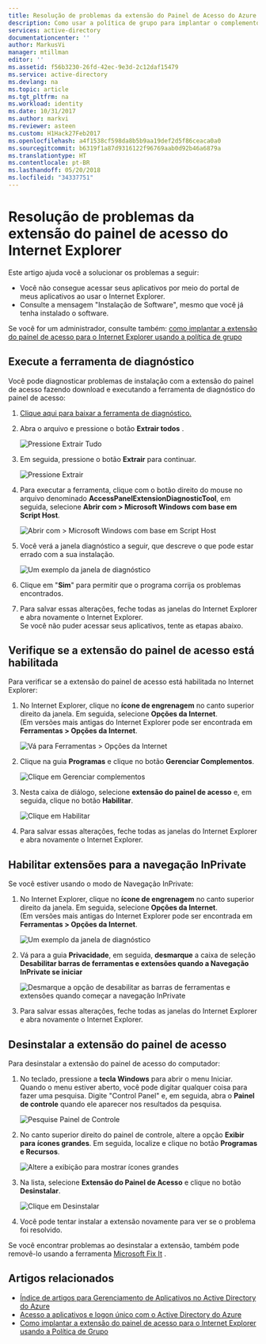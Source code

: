 ```yaml
---
title: Resolução de problemas da extensão do Painel de Acesso do Azure para IE | Microsoft Docs
description: Como usar a política de grupo para implantar o complemento do Internet Explorer para o portal de meus aplicativos.
services: active-directory
documentationcenter: ''
author: MarkusVi
manager: mtillman
editor: ''
ms.assetid: f56b3230-26fd-42ec-9e3d-2c12daf15479
ms.service: active-directory
ms.devlang: na
ms.topic: article
ms.tgt_pltfrm: na
ms.workload: identity
ms.date: 10/31/2017
ms.author: markvi
ms.reviewer: asteen
ms.custom: H1Hack27Feb2017
ms.openlocfilehash: a4f1538cf598da8b5b9aa19def2d5f86ceaca0a0
ms.sourcegitcommit: b6319f1a87d9316122f96769aab0d92b46a6879a
ms.translationtype: HT
ms.contentlocale: pt-BR
ms.lasthandoff: 05/20/2018
ms.locfileid: "34337751"
---
```

# <a name="troubleshooting-the-access-panel-extension-for-internet-explorer"></a>Resolução de problemas da extensão do painel de acesso do Internet Explorer
Este artigo ajuda você a solucionar os problemas a seguir:

* Você não consegue acessar seus aplicativos por meio do portal de meus aplicativos ao usar o Internet Explorer.
* Consulte a mensagem "Instalação de Software", mesmo que você já tenha instalado o software.

Se você for um administrador, consulte também: [como implantar a extensão do painel de acesso para o Internet Explorer usando a política de grupo](active-directory-saas-ie-group-policy.md)

## <a name="run-the-diagnostic-tool"></a>Execute a ferramenta de diagnóstico
Você pode diagnosticar problemas de instalação com a extensão do painel de acesso fazendo download e executando a ferramenta de diagnóstico do painel de acesso:

1. [Clique aqui para baixar a ferramenta de diagnóstico.](https://account.activedirectory.windowsazure.com/applications/AccessPanelExtensionDiagnosticTool/AccessPanelExtensionDiagnosticTool.zip)
2. Abra o arquivo e pressione o botão **Extrair todos** .
   
    ![Pressione Extrair Tudo](./media/active-directory-saas-ie-troubleshooting/extract1.png)
3. Em seguida, pressione o botão **Extrair** para continuar.
   
    ![Pressione Extrair](./media/active-directory-saas-ie-troubleshooting/extract2.png)
4. Para executar a ferramenta, clique com o botão direito do mouse no arquivo denominado **AccessPanelExtensionDiagnosticTool**, em seguida, selecione **Abrir com > Microsoft Windows com base em Script Host**.
   
    ![Abrir com > Microsoft Windows com base em Script Host](./media/active-directory-saas-ie-troubleshooting/open_tool.png)
5. Você verá a janela diagnóstico a seguir, que descreve o que pode estar errado com a sua instalação.
   
    ![Um exemplo da janela de diagnóstico](./media/active-directory-saas-ie-troubleshooting/tool_preview.png)
6. Clique em "**Sim**" para permitir que o programa corrija os problemas encontrados.
7. Para salvar essas alterações, feche todas as janelas do Internet Explorer e abra novamente o Internet Explorer.<br />Se você não puder acessar seus aplicativos, tente as etapas abaixo.

## <a name="check-that-the-access-panel-extension-is-enabled"></a>Verifique se a extensão do painel de acesso está habilitada
Para verificar se a extensão do painel de acesso está habilitada no Internet Explorer:

1. No Internet Explorer, clique no **ícone de engrenagem** no canto superior direito da janela. Em seguida, selecione **Opções da Internet**.<br />(Em versões mais antigas do Internet Explorer pode ser encontrada em **Ferramentas > Opções da Internet**.
   
    ![Vá para Ferramentas > Opções da Internet](./media/active-directory-saas-ie-troubleshooting/internetoptions.png)
2. Clique na guia **Programas** e clique no botão **Gerenciar Complementos**.
   
    ![Clique em Gerenciar complementos](./media/active-directory-saas-ie-troubleshooting/internetoptions_programs.png)
3. Nesta caixa de diálogo, selecione **extensão do painel de acesso** e, em seguida, clique no botão **Habilitar**.
   
    ![Clique em Habilitar](./media/active-directory-saas-ie-troubleshooting/enableaddon.png)
4. Para salvar essas alterações, feche todas as janelas do Internet Explorer e abra novamente o Internet Explorer.

## <a name="enable-extensions-for-inprivate-browsing"></a>Habilitar extensões para a navegação InPrivate
Se você estiver usando o modo de Navegação InPrivate:

1. No Internet Explorer, clique no **ícone de engrenagem** no canto superior direito da janela. Em seguida, selecione **Opções da Internet**.<br />(Em versões mais antigas do Internet Explorer pode ser encontrada em **Ferramentas > Opções da Internet**.
   
    ![Um exemplo da janela de diagnóstico](./media/active-directory-saas-ie-troubleshooting/inprivateoptions.png)
2. Vá para a guia **Privacidade**, em seguida, **desmarque** a caixa de seleção **Desabilitar barras de ferramentas e extensões quando a Navegação InPrivate se iniciar**</p>
   
    ![Desmarque a opção de desabilitar as barras de ferramentas e extensões quando começar a navegação InPrivate](./media/active-directory-saas-ie-troubleshooting/enabletoolbars.png)
3. Para salvar essas alterações, feche todas as janelas do Internet Explorer e abra novamente o Internet Explorer.

## <a name="uninstall-the-access-panel-extension"></a>Desinstalar a extensão do painel de acesso
Para desinstalar a extensão do painel de acesso do computador:

1. No teclado, pressione a **tecla Windows** para abrir o menu Iniciar. Quando o menu estiver aberto, você pode digitar qualquer coisa para fazer uma pesquisa. Digite "Control Panel" e, em seguida, abra o **Painel de controle** quando ele aparecer nos resultados da pesquisa.
   
    ![Pesquise Painel de Controle](./media/active-directory-saas-ie-troubleshooting/search_sm.png)
2. No canto superior direito do painel de controle, altere a opção **Exibir para** **ícones grandes**. Em seguida, localize e clique no botão **Programas e Recursos**.
   
    ![Altere a exibição para mostrar ícones grandes](./media/active-directory-saas-ie-troubleshooting/control_panel.png)
3. Na lista, selecione **Extensão do Painel de Acesso** e clique no botão **Desinstalar**.
   
    ![Clique em Desinstalar](./media/active-directory-saas-ie-troubleshooting/uninstall.png)
4. Você pode tentar instalar a extensão novamente para ver se o problema foi resolvido.

Se você encontrar problemas ao desinstalar a extensão, também pode removê-lo usando a ferramenta [Microsoft Fix It](https://go.microsoft.com/?linkid=9779673) .

## <a name="related-articles"></a>Artigos relacionados
* [Índice de artigos para Gerenciamento de Aplicativos no Active Directory do Azure](active-directory-apps-index.md)
* [Acesso a aplicativos e logon único com o Active Directory do Azure](manage-apps/what-is-single-sign-on.md)
* [Como implantar a extensão do painel de acesso para o Internet Explorer usando a Política de Grupo](active-directory-saas-ie-group-policy.md)

